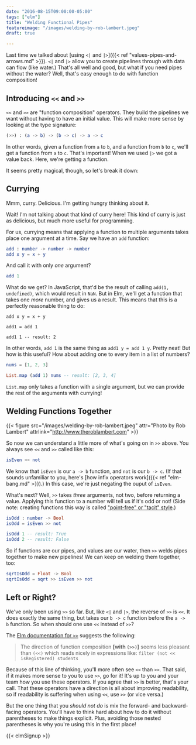 ```yaml
---
date: "2016-08-15T09:00:00-05:00"
tags: ["elm"]
title: "Welding Functional Pipes"
featureimage: "/images/welding-by-rob-lambert.jpeg"
draft: true

---
```


Last time we talked about [using `<|` and `|>`]({{< ref "values-pipes-and-arrows.md" >}}).
`<|` and `|>` allow you to create pipelines through with data can flow (like water.)
That's all well and good, but what if you need pipes without the water?
Well, that's easy enough to do with function composition!

<!--more-->

## Introducing `<<` and `>>`

`<<` and `>>` are "function composition" operators.
They build the pipelines we want without having to have an initial value.
This will make more sense by looking at the type signature:

```elm
(>>) : (a -> b) -> (b -> c) -> a -> c
```

In other words, given a function from `a` to `b`, and a function from `b` to `c`, we'll get a function from `a` to `c`.
That's important!
When we used `|>` we got a value back.
Here, we're getting a function.

It seems pretty magical, though, so let's break it down:

## Currying

Mmm, curry.
Delicious.
I'm getting hungry thinking about it.

Wait!
I'm not talking about that kind of curry here!
This kind of curry is just as delicious, but much more useful for programming.

For us, currying means that applying a function to multiple arguments takes place one argument at a time.
Say we have an `add` function:

```elm
add : number -> number -> number
add x y = x + y
```

And call it with only *one* argument?

```elm
add 1
```

What do we get?
In JavaScript, that'd be the result of calling `add(1, undefined)`, which would result in `NaN`.
But in Elm, we'll get a function that takes one *more* number, and gives us a result.
This means that this is a perfectly reasonable thing to do:

```
add x y = x + y

add1 = add 1

add1 1 -- result: 2
```

In other words, `add 1` is the same thing as `add1 y = add 1 y`.
Pretty neat!
But how is this useful?
How about adding one to every item in a list of numbers?

```elm
nums = [1, 2, 3]

List.map (add 1) nums -- result: [2, 3, 4]
```

`List.map` only takes a function with a single argument, but we can provide the rest of the arguments with currying!

## Welding Functions Together

{{< figure src="/images/welding-by-rob-lambert.jpeg"
           attr="Photo by Rob Lambert"
           attrlink="http://www.theroblambert.com" >}}

So now we can understand a little more of what's going on in `>>` above.
You always see `<<` and `>>` called like this:

```elm
isEven >> not
```

We know that `isEven` is our `a -> b` function, and `not` is our `b -> c`.
(If that sounds unfamiliar to you, here's [how infix operators work]({{< ref "elm-bang.md" >}}).)
In this case, we're just negating the ouput of `isEven`.

What's next?
Well, `>>` takes *three* arguments, not two, before returning a value.
Applying this function to a number will tell us if it's odd or not!
(Side note: creating functions this way is called ["point-free" or "tacit" style](https://en.wikipedia.org/wiki/Tacit_programming).)

```elm
isOdd : number -> Bool
isOdd = isEven >> not

isOdd 1 -- result: True
isOdd 2 -- result: False
```

So if functions are our pipes, and values are our water, then `>>` welds pipes together to make new pipelines!
We can keep on welding them together, too:

```elm
sqrtIsOdd = Float -> Bool
sqrtIsOdd = sqrt >> isEven >> not
```

## Left or Right?

We've only been using `>>` so far.
But, like `<|` and `|>`, the reverse of `>>` is `<<`.
It does exactly the same thing, but takes our `b -> c` function before the `a -> b` function.
So when should one use `<<` instead of `>>`?

The [Elm documentation for `>>`](http://package.elm-lang.org/packages/elm-lang/core/4.0.4/Basics#>>) suggests the following:

> The direction of function composition **[with `(>>)`]** seems less pleasant than `(<<)` which reads nicely in expressions like: `filter (not << isRegistered) students`

Because of this line of thinking, you'll more often see `<<` than `>>`.
That said, if it makes more sense to you to use `>>`, go for it!
It's up to you and your team how you use these operators.
If you agree that `>>` is better, that's your call.
That these operators have a direction is all about improving readability, so if readability is suffering when using `<<`, use `>>` (or vice versa.)

But the one thing that you *should not do* is mix the forward- and backward-facing operators.
You'll have to think hard about how to do it without parentheses to make things explicit.
Plus, avoiding those nested parentheses is why you're using this in the first place!

{{< elmSignup >}}
